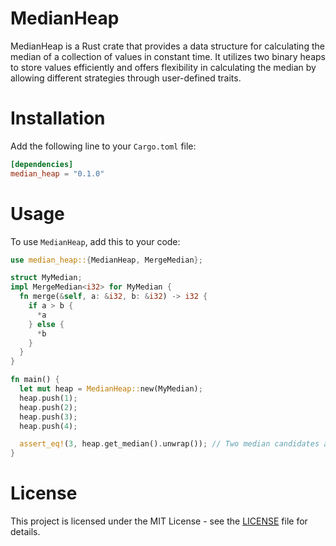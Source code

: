 # MedianHeap

MedianHeap is a Rust crate that provides a data structure for calculating the median of a collection of values in constant time. It utilizes two binary heaps to store values efficiently and offers flexibility in calculating the median by allowing different strategies through user-defined traits.

# Installation

Add the following line to your `Cargo.toml` file:

```toml
[dependencies]
median_heap = "0.1.0"
```

# Usage

To use `MedianHeap`, add this to your code:

```rs
use median_heap::{MedianHeap, MergeMedian};

struct MyMedian;
impl MergeMedian<i32> for MyMedian {
  fn merge(&self, a: &i32, b: &i32) -> i32 {
    if a > b {
      *a
    } else {
      *b
    }
  }
}

fn main() {
  let mut heap = MedianHeap::new(MyMedian);
  heap.push(1);
  heap.push(2);
  heap.push(3);
  heap.push(4);

  assert_eq!(3, heap.get_median().unwrap()); // Two median candidates are 2 and 3. MyMedian.merge(2, 3) returns 3.
}
```

# License

This project is licensed under the MIT License - see the [LICENSE](https://github.com/Vigintillionn/medianheap/blob/main/LICENSE) file for details.